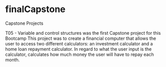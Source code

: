 # finalCapstone
Capstone Projects


 T05 - Variable and control structures was the first Capstone project for this Bootcamp
  This project was to create a financial computer that allows the user to access two different calculators: an investment calculator and a home loan repayment calculator.
  In regard to what the user input is the calculator, calculates how much money the user will have to repay each month.
